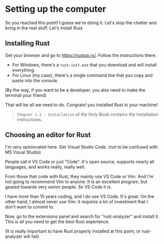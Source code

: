 # Setting up the computer

So you reached this point! I guess we're doing it. Let's stop the chatter and bring in the real stuff. Let's install Rust.

## Installing Rust

Get your browser and go to <https://rustup.rs/>. Follow the instructions there.
* For Windows, there's a `rust-init.exe` that you download and will install everything.
* For Linux (my case), there's a single command line that you copy and paste into the console.
<!--- And this is a security risk that some people don't want to take. Add an alternative option. -->

(By the way, if you want to be a developer, you also need to make the terminal your friend)

That will be all we need to do. Congrats! you installed Rust in your machine!

> `Chapter 1.1 - Installation` of the Holy Book contains the installation instructions.

## Choosing an editor for Rust

I'm very opinionated here. Get Visual Studio Code. 
(not to be confused with MS Visual Studio)
<!--- Add the de-Microsoftified Port of VS Code to your Guide: https://vscodium.com/ -->

People call it VS Code or just "Code". 
It's open source, supports nearly all languages, and works really, really well.

From those that code with Rust, they mainly use VS Code or Vim. 
And I'm not going to recommend Vim to anyone. 
It is an excellent program, but geared towards very senior people. 
So VS Code it is.

I have more than 15 years coding, and I do use VS Code. It's great. 
On the other hand, I almost never use Vim: 
it requires a lot of investment that I don't want to commit to.

Now, go to the extensions panel and search for "rust-analyzer" and install it. 
This is all you need to get the best Rust experience.

(It is really important to have Rust properly installed at this point, or rust-analyzer will fail)
